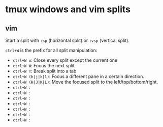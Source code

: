 # tmux windows and vim splits

## vim

Start a split with `:sp` (horizontal split) or `:vsp` (vertical split).

`ctrl+W` is the prefix for all split manipulation:

- `ctrl+W o`: Close every split except the current one
- `ctrl+W W`: Focus the next split.
- `ctrl+W T`: Break split into a tab
- `ctrl+W (h|j|k|l)`: Focus a different pane in a certain direction.
- `ctrl+W (H|J|K|L)`: Move the focused split to the left/top/bottom/right.
- `ctrl+W `: 
- `ctrl+W `: 
- `ctrl+W `: 
- `ctrl+W `: 
- `ctrl+W `: 
- `ctrl+W `: 
- `ctrl+W `: 
